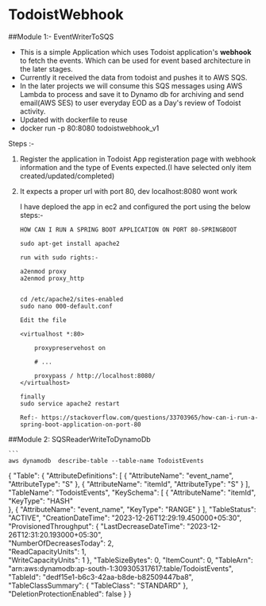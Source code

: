 # TodoistWebhook

##Module 1:- EventWriterToSQS
 
- This is a simple Application which uses Todoist application's **webhook** to fetch the events. Which can be used for event based architecture in the later stages.
 - Currently it received the data from todoist and pushes it to AWS SQS.
 - In the later projects we will consume this SQS messages using AWS Lambda to process and save it to Dynamo db for archiving and send email(AWS SES) to user everyday EOD as a Day's review of Todoist activity.
-  Updated with dockerfile to reuse 
  - docker run -p 80:8080 todoistwebhook_v1


 Steps :-
 1. Register the application in Todoist App registeration page with webhook information and the type of Events expected.(I have selected only item created/updated/completed)
 2. It expects a proper url with port 80, dev localhost:8080 wont work

    I have deploed the app in ec2 and configured the port using the below steps:-

        HOW CAN I RUN A SPRING BOOT APPLICATION ON PORT 80-SPRINGBOOT

        sudo apt-get install apache2

        run with sudo rights:-

        a2enmod proxy
        a2enmod proxy_http   


        cd /etc/apache2/sites-enabled
        sudo nano 000-default.conf

        Edit the file

        <virtualhost *:80>

            proxypreservehost on

            # ...

            proxypass / http://localhost:8080/
        </virtualhost>

        finally
        sudo service apache2 restart

        Ref:- https://stackoverflow.com/questions/33703965/how-can-i-run-a-spring-boot-application-on-port-80
		

##Module 2: SQSReaderWriteToDynamoDb

	```
	aws dynamodb  describe-table --table-name TodoistEvents
{
    "Table": {
        "AttributeDefinitions": [
            {
                "AttributeName": "event_name",
                "AttributeType": "S"
            },
            {
                "AttributeName": "itemId",
                "AttributeType": "S"
            }
        ],
        "TableName": "TodoistEvents",
        "KeySchema": [
            {
                "AttributeName": "itemId",
                "KeyType": "HASH"                                                                                                                                                                    
            },
            {
                "AttributeName": "event_name",
                "KeyType": "RANGE"
            }
        ],
        "TableStatus": "ACTIVE",
        "CreationDateTime": "2023-12-26T12:29:19.450000+05:30",
        "ProvisionedThroughput": {
            "LastDecreaseDateTime": "2023-12-26T12:31:20.193000+05:30",                                                                                                                              
            "NumberOfDecreasesToday": 2,                                                                                                                                                             
            "ReadCapacityUnits": 1,                                                                                                                                                                  
            "WriteCapacityUnits": 1
        },
        "TableSizeBytes": 0,
        "ItemCount": 0,
        "TableArn": "arn:aws:dynamodb:ap-south-1:309305317617:table/TodoistEvents",
        "TableId": "dedf15e1-b6c3-42aa-b8de-b82509447ba8",
        "TableClassSummary": {
            "TableClass": "STANDARD"
        },
        "DeletionProtectionEnabled": false
    }
}

```
